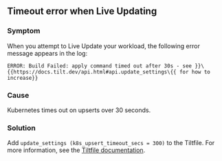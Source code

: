 ## <a id="live-update-timeout"></a> Timeout error when Live Updating

### Symptom

When you attempt to Live Update your workload, the following error message appears in the log:

```console
ERROR: Build Failed: apply command timed out after 30s - see }}\{{https://docs.tilt.dev/api.html#api.update_settings\{{ for how to increase}}
```

### Cause

Kubernetes times out on upserts over 30 seconds.

### Solution

Add `update_settings (k8s_upsert_timeout_secs = 300)` to the Tiltfile.
For more information, see the [Tiltfile documentation](https://docs.tilt.dev/api.html#api.update_settings).